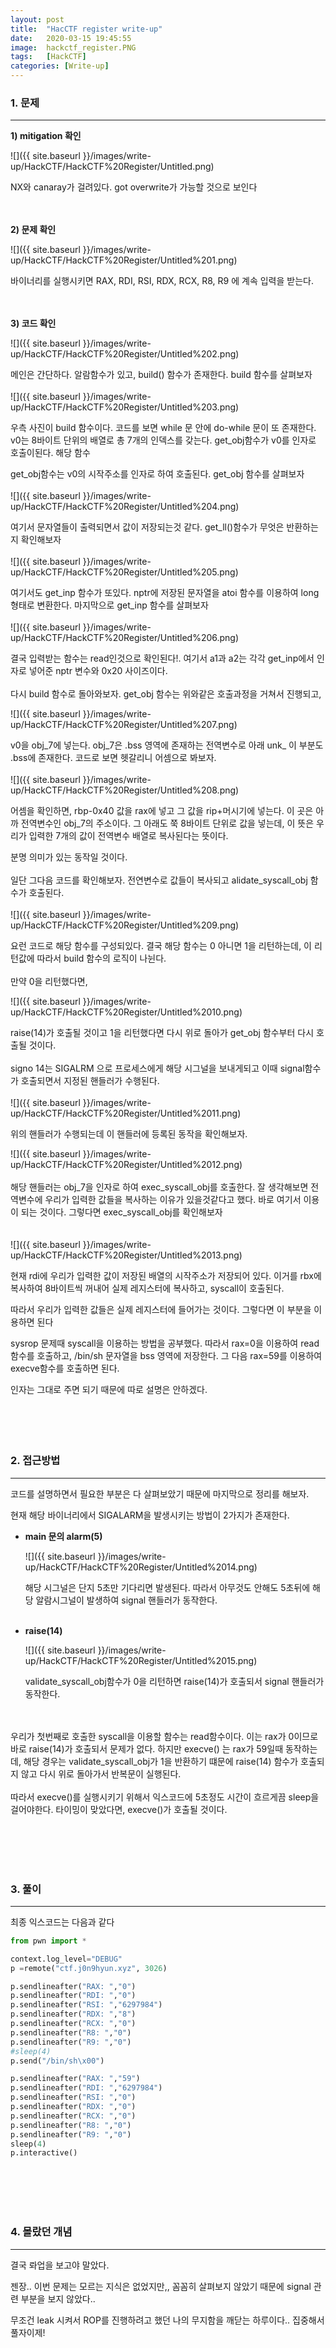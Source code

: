 ```yaml
---
layout: post
title:  "HacCTF register write-up"
date:   2020-03-15 19:45:55
image:  hackctf_register.PNG
tags:   [HackCTF]
categories: [Write-up]
---
```



### 1.  문제

---

**1) mitigation 확인**

![]({{ site.baseurl }}/images/write-up/HackCTF/HackCTF%20Register/Untitled.png)

NX와 canaray가 걸려있다. got overwrite가 가능할 것으로 보인다
<br><br><br>


**2) 문제 확인**

![]({{ site.baseurl }}/images/write-up/HackCTF/HackCTF%20Register/Untitled%201.png)

바이너리를 실행시키면 RAX, RDI, RSI, RDX, RCX, R8, R9 에 계속 입력을 받는다.
<br><br><br>


**3) 코드 확인**

![]({{ site.baseurl }}/images/write-up/HackCTF/HackCTF%20Register/Untitled%202.png)

메인은 간단하다. 알람함수가 있고, build() 함수가 존재한다. build 함수를 살펴보자
<br><br>
![]({{ site.baseurl }}/images/write-up/HackCTF/HackCTF%20Register/Untitled%203.png)

우측 사진이 build 함수이다. 코드를 보면 while 문 안에 do-while 문이 또 존재한다. v0는 8바이트 단위의 배열로 총 7개의 인덱스를 갖는다. get_obj함수가 v0를 인자로 호출이된다. 해당 함수

get_obj함수는 v0의 시작주소를 인자로 하여 호출된다. get_obj 함수를 살펴보자
<br><br>
![]({{ site.baseurl }}/images/write-up/HackCTF/HackCTF%20Register/Untitled%204.png)

여기서 문자열들이 출력되면서 값이 저장되는것 같다. get_ll()함수가 무엇은 반환하는지 확인해보자
<br><br>
![]({{ site.baseurl }}/images/write-up/HackCTF/HackCTF%20Register/Untitled%205.png)

여기서도 get_inp 함수가 또있다. nptr에 저장된 문자열을 atoi 함수를 이용하여 long 형태로 변환한다. 마지막으로 get_inp 함수를 살펴보자
<br><br>
![]({{ site.baseurl }}/images/write-up/HackCTF/HackCTF%20Register/Untitled%206.png)

결국 입력받는 함수는 read인것으로 확인된다!. 여기서 a1과 a2는 각각 get_inp에서 인자로 넣어준 nptr 변수와 0x20 사이즈이다.
<br><br>
다시 build 함수로 돌아와보자. get_obj 함수는 위와같은 호출과정을 거쳐서 진행되고, 

![]({{ site.baseurl }}/images/write-up/HackCTF/HackCTF%20Register/Untitled%207.png)

v0을 obj_7에 넣는다. obj_7은 .bss 영역에 존재하는 전역변수로 아래 unk_ 이 부분도 .bss에 존재한다. 코드로 보면 헷갈리니 어셈으로 봐보자.
<br><br>
![]({{ site.baseurl }}/images/write-up/HackCTF/HackCTF%20Register/Untitled%208.png)

어셈을 확인하면, rbp-0x40 값을 rax에 넣고 그 값을 rip+머시기에 넣는다. 이 곳은 아까 전역변수인 obj_7의 주소이다. 그 아래도 쭉 8바이트 단위로 값을 넣는데, 이 뜻은 우리가 입력한 7개의 값이 전역변수 배열로 복사된다는 뜻이다. 

분명 의미가 있는 동작일 것이다. 
<br><br>
일단 그다음 코드를 확인해보자. 전연변수로 값들이 복사되고 alidate_syscall_obj 함수가 호출된다. 
<br><br>
![]({{ site.baseurl }}/images/write-up/HackCTF/HackCTF%20Register/Untitled%209.png)

요런 코드로 해당 함수를 구성되있다. 결국 해당 함수는 0 아니면 1을 리턴하는데, 이 리턴값에 따라서 build 함수의 로직이 나뉜다.
<br><br>
만약 0을 리턴했다면, 

![]({{ site.baseurl }}/images/write-up/HackCTF/HackCTF%20Register/Untitled%2010.png)

raise(14)가 호출될 것이고 1을 리턴했다면 다시 위로 돌아가 get_obj 함수부터 다시 호출될 것이다.
<br><br>
signo 14는 SIGALRM 으로 프로세스에게 해당 시그널을 보내게되고 이때 signal함수가 호출되면서 지정된 핸들러가 수행된다.
<br><br>
![]({{ site.baseurl }}/images/write-up/HackCTF/HackCTF%20Register/Untitled%2011.png)

위의 핸들러가 수행되는데 이 핸들러에 등록된 동작을 확인해보자.

![]({{ site.baseurl }}/images/write-up/HackCTF/HackCTF%20Register/Untitled%2012.png)
<br><br>
해당 핸들러는 obj_7을 인자로 하여 exec_syscall_obj를 호출한다. 잘 생각해보면 전역변수에 우리가 입력한 값들을 복사하는 이유가 있을것같다고 했다. 바로 여기서 이용이 되는 것이다. 그렇다면 exec_syscall_obj를 확인해보자
<br><br><br>
![]({{ site.baseurl }}/images/write-up/HackCTF/HackCTF%20Register/Untitled%2013.png)

현재 rdi에 우리가 입력한 값이 저장된 배열의 시작주소가 저장되어 있다. 이거를 rbx에 복사하여 8바이트씩 꺼내어 실제 레지스터에 복사하고, syscall이 호출된다.

따라서 우리가 입력한 값들은 실제 레지스터에 들어가는 것이다. 그렇다면 이 부분을 이용하면 된다

sysrop 문제때 syscall을 이용하는 방법을 공부했다. 따라서 rax=0을 이용하여 read함수를 호출하고, /bin/sh 문자열을 bss 영역에 저장한다. 그 다음 rax=59를 이용하여 execve함수를 호출하면 된다.

인자는 그대로 주면 되기 때문에 따로 설명은 안하겠다.
<br><br><br><br><br>




### 2. 접근방법

---

코드를 설명하면서 필요한 부분은 다 살펴보았기 때문에 마지막으로 정리를 해보자. 

현재 해당 바이너리에서 SIGALARM을 발생시키는 방법이 2가지가 존재한다.

- **main 문의 alarm(5)**

    ![]({{ site.baseurl }}/images/write-up/HackCTF/HackCTF%20Register/Untitled%2014.png)

    해당 시그널은 단지 5초만 기다리면 발생된다. 따라서 아무것도 안해도 5초뒤에 해당 알람시그널이 발생하여 signal 핸들러가 동작한다.
<br><br>
- **raise(14)**

    ![]({{ site.baseurl }}/images/write-up/HackCTF/HackCTF%20Register/Untitled%2015.png)

    validate_syscall_obj함수가 0을 리턴하면 raise(14)가 호출되서 signal 핸들러가 동작한다.


<br><br>
우리가 첫번째로 호출한 syscall을 이용할 함수는 read함수이다. 이는 rax가 0이므로 바로 raise(14)가 호출되서 문제가 없다. 하지만 execve() 는 rax가 59일때 동작하는데, 해당 경우는  validate_syscall_obj가 1을 반환하기 떄문에 raise(14) 함수가 호출되지 않고 다시 위로 돌아가서 반복문이 실행된다.
<br><br>
따라서 execve()를 실행시키기 위해서 익스코드에 5초정도 시간이 흐르게끔 sleep을 걸어야한다. 타이밍이 맞았다면, execve()가 호출될 것이다.



<br><br><br><br>

### 3. 풀이

---

최종 익스코드는 다음과 같다
```python
from pwn import *

context.log_level="DEBUG"
p =remote("ctf.j0n9hyun.xyz", 3026)

p.sendlineafter("RAX: ","0")
p.sendlineafter("RDI: ","0")
p.sendlineafter("RSI: ","6297984")
p.sendlineafter("RDX: ","8")
p.sendlineafter("RCX: ","0")
p.sendlineafter("R8: ","0")
p.sendlineafter("R9: ","0")
#sleep(4)
p.send("/bin/sh\x00")

p.sendlineafter("RAX: ","59")
p.sendlineafter("RDI: ","6297984")
p.sendlineafter("RSI: ","0")
p.sendlineafter("RDX: ","0")
p.sendlineafter("RCX: ","0")
p.sendlineafter("R8: ","0")
p.sendlineafter("R9: ","0")
sleep(4)
p.interactive()
```


<br><br><br><br>

### 4. 몰랐던 개념

---

결국 롸업을 보고야 말았다. 

젠장.. 이번 문제는 모르는 지식은 없었지만,, 꼼꼼히 살펴보지 않았기 때문에 signal 관련 부분을 보지 않았다..

무조건 leak 시켜서 ROP를 진행하려고 했던 나의 무지함을 깨닫는 하루이다.. 집중해서 풀자이제!